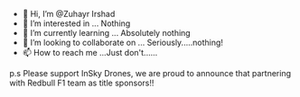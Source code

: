 - 👋 Hi, I’m @Zuhayr Irshad
- 👀 I’m interested in ... Nothing
- 🌱 I’m currently learning ... Absolutely nothing
- 💞️ I’m looking to collaborate on ... Seriously.....nothing!
- 📫 How to reach me ...Just don't......

p.s Please support InSky Drones, we are proud to announce that partnering with Redbull F1 team as title sponsors!! 
<!---
InSky-Drones/InSky-Drones is a ✨ special ✨ repository because its `README.md` (this file) appears on your GitHub profile.
You can click the Preview link to take a look at your changes.
--->
